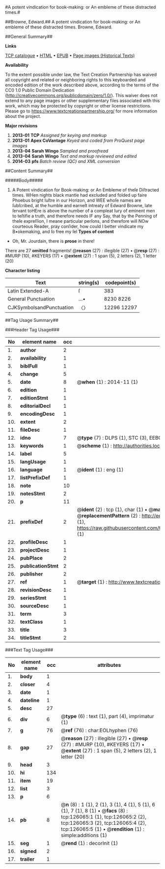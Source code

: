 #A potent vindication for book-making: or An embleme of these distracted times.#

##Browne, Edward.##
A potent vindication for book-making: or An embleme of these distracted times.
Browne, Edward.

##General Summary##

**Links**

[TCP catalogue](http://www.ota.ox.ac.uk/tcp/)  • 
[HTML](http://tei.it.ox.ac.uk/tcp/Texts-HTML/free/A77/A77663.html)  • 
[EPUB](http://tei.it.ox.ac.uk/tcp/Texts-EPUB/free/A77/A77663.epub) • 
[Page images (Historical Texts)](https://historicaltexts.jisc.ac.uk/eebo-99873588e)

**Availability**

To the extent possible under law, the Text Creation Partnership has waived all copyright and related or neighboring rights to this keyboarded and encoded edition of the work described above, according to the terms of the CC0 1.0 Public Domain Dedication (http://creativecommons.org/publicdomain/zero/1.0/). This waiver does not extend to any page images or other supplementary files associated with this work, which may be protected by copyright or other license restrictions. Please go to https://www.textcreationpartnership.org/ for more information about the project.

**Major revisions**

1. __2013-01__ __TCP__ *Assigned for keying and markup*
1. __2013-01__ __Apex CoVantage__ *Keyed and coded from ProQuest page images*
1. __2013-04__ __Sarah Wingo__ *Sampled and proofread*
1. __2013-04__ __Sarah Wingo__ *Text and markup reviewed and edited*
1. __2014-03__ __pfs__ *Batch review (QC) and XML conversion*

##Content Summary##

#####Body#####

1. A Potent vindication for Book-making: or An Embleme of theſe Diſtracted times.
WHen nights black mantle had excluded and folded up faire Phoebus bright luſtre in our Horizon, and WEE whoſe names are ſubſcribed, at the humble and earneſt intreaty of Edward Browne, late ſervant toHEre is above the number of a compleat Iury of eminent men to teſtifie a truth, and therefore needs IF any Say, that by the Penning of theſe expreſſion, I meane particular perſons, and therefore will NOw courteous Reader, pray conſider, how could I better vindicate my B•okemaking, and ſo free my ſel
**Types of content**

  * Oh, Mr. Jourdain, there is **prose** in there!

There are 27 **omitted** fragments! 
 @__reason__ (27) : illegible (27)  •  @__resp__ (27) : #MURP (10), #KEYERS (17)  •  @__extent__ (27) : 1 span (5), 2 letters (2), 1 letter (20)

**Character listing**


|Text|string(s)|codepoint(s)|
|---|---|---|
|Latin Extended-A|ſ|383|
|General Punctuation|…•|8230 8226|
|CJKSymbolsandPunctuation|〈〉|12296 12297|

##Tag Usage Summary##

###Header Tag Usage###

|No|element name|occ|attributes|
|---|---|---|---|
|1.|__author__|2||
|2.|__availability__|1||
|3.|__biblFull__|1||
|4.|__change__|5||
|5.|__date__|8| @__when__ (1) : 2014-11 (1)|
|6.|__edition__|1||
|7.|__editionStmt__|1||
|8.|__editorialDecl__|1||
|9.|__encodingDesc__|1||
|10.|__extent__|2||
|11.|__fileDesc__|1||
|12.|__idno__|7| @__type__ (7) : DLPS (1), STC (3), EEBO-CITATION (1), PROQUEST (1), VID (1)|
|13.|__keywords__|1| @__scheme__ (1) : http://authorities.loc.gov/ (1)|
|14.|__label__|5||
|15.|__langUsage__|1||
|16.|__language__|1| @__ident__ (1) : eng (1)|
|17.|__listPrefixDef__|1||
|18.|__note__|10||
|19.|__notesStmt__|2||
|20.|__p__|11||
|21.|__prefixDef__|2| @__ident__ (2) : tcp (1), char (1)  •  @__matchPattern__ (2) : ([0-9\-]+):([0-9IVX]+) (1), (.+) (1)  •  @__replacementPattern__ (2) : http://eebo.chadwyck.com/downloadtiff?vid=$1&page=$2 (1), https://raw.githubusercontent.com/textcreationpartnership/Texts/master/tcpchars.xml#$1 (1)|
|22.|__profileDesc__|1||
|23.|__projectDesc__|1||
|24.|__pubPlace__|2||
|25.|__publicationStmt__|2||
|26.|__publisher__|2||
|27.|__ref__|1| @__target__ (1) : http://www.textcreationpartnership.org/docs/. (1)|
|28.|__revisionDesc__|1||
|29.|__seriesStmt__|1||
|30.|__sourceDesc__|1||
|31.|__term__|3||
|32.|__textClass__|1||
|33.|__title__|3||
|34.|__titleStmt__|2||


###Text Tag Usage###

|No|element name|occ|attributes|
|---|---|---|---|
|1.|__body__|1||
|2.|__closer__|4||
|3.|__date__|1||
|4.|__dateline__|1||
|5.|__desc__|27||
|6.|__div__|6| @__type__ (6) : text (1), part (4), imprimatur (1)|
|7.|__g__|76| @__ref__ (76) : char:EOLhyphen (76)|
|8.|__gap__|27| @__reason__ (27) : illegible (27)  •  @__resp__ (27) : #MURP (10), #KEYERS (17)  •  @__extent__ (27) : 1 span (5), 2 letters (2), 1 letter (20)|
|9.|__head__|3||
|10.|__hi__|134||
|11.|__item__|19||
|12.|__list__|3||
|13.|__p__|6||
|14.|__pb__|8| @__n__ (8) : 1 (1), 2 (1), 3 (1), 4 (1), 5 (1), 6 (1), 7 (1), 8 (1)  •  @__facs__ (8) : tcp:126065:1 (1), tcp:126065:2 (2), tcp:126065:3 (2), tcp:126065:4 (2), tcp:126065:5 (1)  •  @__rendition__ (1) : simple:additions (1)|
|15.|__seg__|1| @__rend__ (1) : decorInit (1)|
|16.|__signed__|2||
|17.|__trailer__|1||

